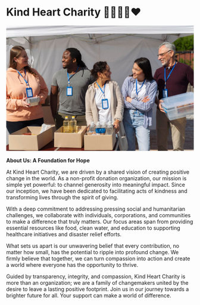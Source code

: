 # Kind Heart Charity 👨‍👩‍👧‍👦❤️

<img src="./images/different-people-doing-volunteer-work.jpg/">

**About Us: A Foundation for Hope**

At Kind Heart Charity, we are driven by a shared vision of creating positive change in the world. As a non-profit donation organization, our mission is simple yet powerful: to channel generosity into meaningful impact. Since our inception, we have been dedicated to facilitating acts of kindness and transforming lives through the spirit of giving.

With a deep commitment to addressing pressing social and humanitarian challenges, we collaborate with individuals, corporations, and communities to make a difference that truly matters. Our focus areas span from providing essential resources like food, clean water, and education to supporting healthcare initiatives and disaster relief efforts.

What sets us apart is our unwavering belief that every contribution, no matter how small, has the potential to ripple into profound change. We firmly believe that together, we can turn compassion into action and create a world where everyone has the opportunity to thrive.

Guided by transparency, integrity, and compassion, Kind Heart Charity is more than an organization; we are a family of changemakers united by the desire to leave a lasting positive footprint. Join us in our journey towards a brighter future for all. Your support can make a world of difference.